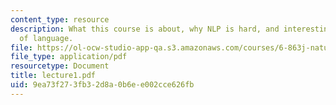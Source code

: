 ```yaml
---
content_type: resource
description: What this course is about, why NLP is hard, and interesting and the ingredents
  of language.
file: https://ol-ocw-studio-app-qa.s3.amazonaws.com/courses/6-863j-natural-language-and-the-computer-representation-of-knowledge-spring-2003/9ea73f273fb32d8a0b6ee002cce626fb_lecture1.pdf
file_type: application/pdf
resourcetype: Document
title: lecture1.pdf
uid: 9ea73f27-3fb3-2d8a-0b6e-e002cce626fb
---
```

